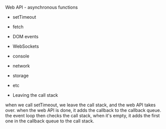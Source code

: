 Web API - asynchronous functions

- setTimeout
- fetch
- DOM events
- WebSockets
- console
- network
- storage
- etc

- Leaving the call stack

when we call setTimeout, we leave the call stack, and the web API takes over.
when the web API is done, it adds the callback to the callback queue.
the event loop then checks the call stack, when it's empty, it adds the first one in the callback queue to the call stack.
